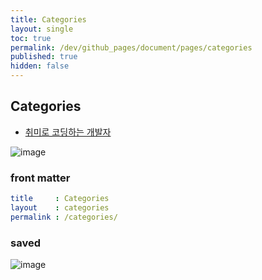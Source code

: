 ```yaml
---
title: Categories
layout: single
toc: true
permalink: /dev/github_pages/document/pages/categories
published: true
hidden: false
---
```


<head>
  <base target="_blank">
</head>



## Categories

- [취미로 코딩하는 개발자](https://devinlife.com/howto%20github%20pages/category-tag/#2-categories-%ED%8E%98%EC%9D%B4%EC%A7%80-%EB%93%B1%EB%A1%9D%ED%95%98%EA%B8%B0)

![image](https://user-images.githubusercontent.com/92285528/144614316-2ed37e84-1250-4b4d-8f7a-f92b30fbbc41.png)

### front matter

```yml
title     : Categories
layout    : categories
permalink : /categories/
```

### saved

![image](https://user-images.githubusercontent.com/92285528/143070657-4a48bd0f-7f90-4aa2-aab4-881bb9f3f29c.png)
